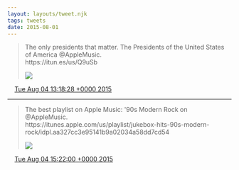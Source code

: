 ```yaml
---
layout: layouts/tweet.njk
tags: tweets
date: 2015-08-01
---
```


> The only presidents that matter\. The Presidents of the United States of America @AppleMusic\.  
> https://itun\.es/us/Q9uSb 
> 
> ![](../../media/628555601908486145-CLkT_VpWcAAzuns.jpg)

<img src="../../media/tweet.ico" width="12" /> [Tue Aug 04 13:18:28 +0000 2015](https://twitter.com/timwasson/status/628555601908486145)

----

> The best playlist on Apple Music: '90s Modern Rock on @AppleMusic\.  
> https://itunes\.apple\.com/us/playlist/jukebox\-hits\-90s\-modern\-rock/idpl\.aa327cc3e95141b9a02034a58dd7cd54 
> 
> ![](../../media/628586692820086784-CLkwRESUwAAW7SP.jpg)

<img src="../../media/tweet.ico" width="12" /> [Tue Aug 04 15:22:00 +0000 2015](https://twitter.com/timwasson/status/628586692820086784)